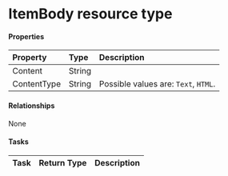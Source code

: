 # ItemBody resource type



#### Properties
| Property	   | Type	|Description|
|:---------------|:--------|:----------|
|Content|String||
|ContentType|String| Possible values are: `Text`, `HTML`.|

#### Relationships
None


#### Tasks

| Task		   | Return Type	|Description|
|:---------------|:--------|:----------|
